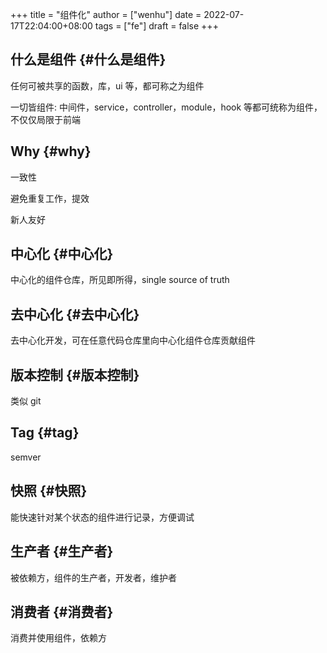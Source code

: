 +++
title = "组件化"
author = ["wenhu"]
date = 2022-07-17T22:04:00+08:00
tags = ["fe"]
draft = false
+++

## 什么是组件 {#什么是组件}

任何可被共享的函数，库，ui 等，都可称之为组件

一切皆组件: 中间件，service，controller，module，hook 等都可统称为组件，不仅仅局限于前端


## Why {#why}

一致性

避免重复工作，提效

新人友好


## 中心化 {#中心化}

中心化的组件仓库，所见即所得，single source of truth


## 去中心化 {#去中心化}

去中心化开发，可在任意代码仓库里向中心化组件仓库贡献组件


## 版本控制 {#版本控制}

类似 git


## Tag {#tag}

semver


## 快照 {#快照}

能快速针对某个状态的组件进行记录，方便调试


## 生产者 {#生产者}

被依赖方，组件的生产者，开发者，维护者


## 消费者 {#消费者}

消费并使用组件，依赖方
